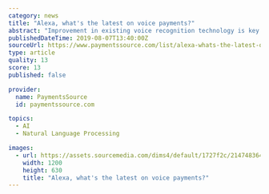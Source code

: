 ```yaml
---
category: news
title: "Alexa, what's the latest on voice payments?"
abstract: "Improvement in existing voice recognition technology is key for enabling growth in voice-based shopping and keeping transactions secure while defeating fraud. However, convincing consumers in the trustworthiness of voice payments may be more of a challenge ..."
publishedDateTime: 2019-08-07T13:40:00Z
sourceUrl: https://www.paymentssource.com/list/alexa-whats-the-latest-on-voice-payments?brief=00000157-2f43-d6a6-a9f7-ffcf013e0000
type: article
quality: 13
score: 13
published: false

provider:
  name: PaymentsSource
  id: paymentssource.com

topics:
  - AI
  - Natural Language Processing

images:
  - url: https://assets.sourcemedia.com/dims4/default/1727f2c/2147483647/thumbnail/1200x630%3E/quality/90/?url=http%3A%2F%2Fsource-media-brightspot.s3.amazonaws.com%2Fc5%2Fce%2Fe2f612224ccdbb5648ff2ab58970%2F303782962-1-5.jpg
    width: 1200
    height: 630
    title: "Alexa, what's the latest on voice payments?"
---
```

